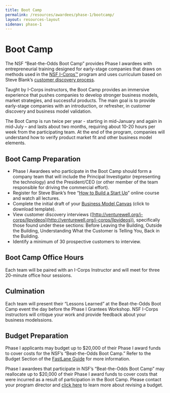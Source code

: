 ```yaml
---
title: Boot Camp
permalink: /resources/awardees/phase-1/bootcamp/
layout: resources-layout
sidenav: phase-1
---
```


# Boot Camp

The NSF “Beat-the-Odds Boot Camp” provides Phase I awardees with entrepreneurial training designed for early-stage companies that draws on methods used in the [NSF I-Corps™](https://www.nsf.gov/news/special_reports/i-corps/) program and uses curriculum based on Steve Blank’s [customer discovery process](https://steveblank.com/2014/06/28/customer-discovery-the-search-for-productmarket-fit-2-minutes-to-see-why/).

Taught by I-Corps instructors, the Boot Camp provides an immersive experience that pushes companies to develop stronger business models, market strategies, and successful products. The main goal is to provide early-stage companies with an introduction, or refresher, in customer discovery and business model validation. 

The Boot Camp is run twice per year - starting in mid-January and again in mid-July – and lasts about two months, requiring about 10-20 hours per week from the participating team. At the end of the program, companies will understand how to verify product market fit and other business model elements.

## Boot Camp Preparation

- Phase I Awardees who participate in the Boot Camp should form a company team that will include the Principal Investigator (representing the technology) and the President/CEO (or other member of the team responsible for driving the commercial effort). 
- Register for Steve Blank’s free “[How to Build a Start Up](https://www.udacity.com/course/how-to-build-a-startup--ep245)” online course and watch all lectures. 
- Complete the initial draft of your [Business Model Canvas](https://federalist-proxy.app.cloud.gov/preview/18f/nsf-sbir/BootCamp/assets/files/awardees/the-business-model-canvas.pdf) (click to download template).  
- View customer discovery interviews ([http://venturewell.org/i-corps/llpvideos](http://venturewell.org/i-corps/llpvideos)), specifically those found under these sections: Before Leaving the Building, Outside the Building, Understanding What the Customer is Telling You, Back in the Building.
- Identify a minimum of 30 prospective customers to interview.

## Boot Camp Office Hours

Each team will be paired with an I-Corps Instructor and will meet for three 20-minute office hour sessions. 

## Culmination

Each team will present their “Lessons Learned” at the Beat-the-Odds Boot Camp event the day before the Phase I Grantees Workshop. NSF I-Corps instructors will critique your work and provide feedback about your business modelssions. 

## Budget Preparation

Phase I applicants may budget up to $20,000 of their Phase I award funds to cover costs for the NSF’s “Beat-the-Odds Boot Camp.” Refer to the Budget Section of the [FastLane Guide](https://federalist-proxy.app.cloud.gov/preview/18f/nsf-sbir/BootCamp/fastlane/form-prep-2/) for more information.

Phase I awardees that participate in NSF’s “Beat-the-Odds Boot Camp” may reallocate up to $20,000 of their Phase I award funds to cover costs that were incurred as a result of participation in the Boot Camp. Please contact your program director and [click here](https://federalist-proxy.app.cloud.gov/preview/18f/nsf-sbir/BootCamp/resources/awardees/phase-1/revised-budget/) to learn more about revising a budget. 
